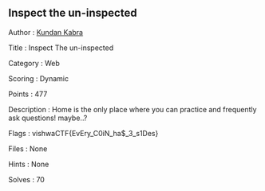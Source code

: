 ## Inspect the un-inspected

Author : <a href="https://twitter.com/kundan_kabra">Kundan Kabra</a>

Title : Inspect The un-inspected

Category : Web

Scoring : Dynamic

Points : 477

Description : Home is the only place where you can practice and frequently ask questions! maybe..?

Flags : vishwaCTF{EvEry_C0iN_ha$_3_s1Des}

Files : None

Hints : None

Solves : 70

